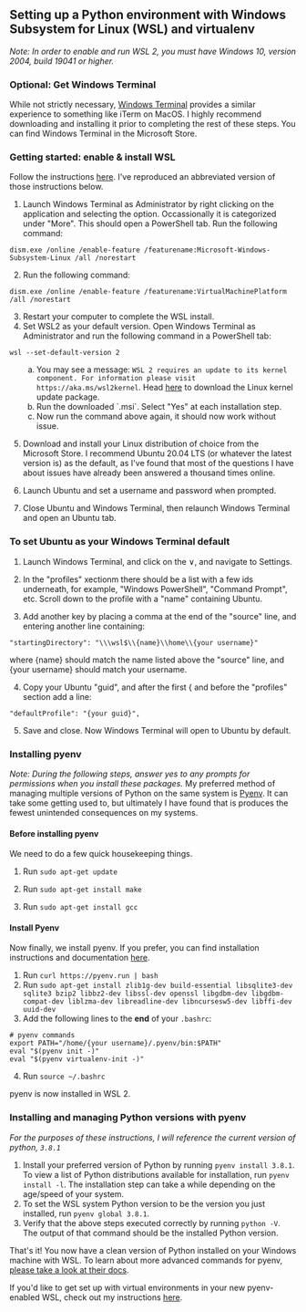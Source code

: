 ## Setting up a Python environment with Windows Subsystem for Linux (WSL) and virtualenv

_Note: In order to enable and run WSL 2, you must have Windows 10, version 2004, build 19041 or higher._

### Optional: Get Windows Terminal

While not strictly necessary, [Windows Terminal](https://docs.microsoft.com/en-us/windows/terminal/) provides a similar experience to something like iTerm on MacOS. I highly recommend downloading and installing it prior to completing the rest of these steps. You can find Windows Terminal in the Microsoft Store.

### Getting started: enable & install WSL

Follow the instructions [here](https://docs.microsoft.com/en-us/windows/wsl/install-win10). I've reproduced an abbreviated version of those instructions below.

1.  Launch Windows Terminal as Administrator by right clicking on the application and selecting the option. Occassionally it is categorized under "More". This should open a PowerShell tab. Run the following command:

`dism.exe /online /enable-feature /featurename:Microsoft-Windows-Subsystem-Linux /all /norestart`

2. Run the following command:

`dism.exe /online /enable-feature /featurename:VirtualMachinePlatform /all /norestart`

3. Restart your computer to complete the WSL install.
4. Set WSL2 as your default version. Open Windows Terminal as Administrator and run the following command in a PowerShell tab:

`wsl --set-default-version 2`

<ol type="a">
<ol type="a">
  <li>You may see a message: <code>WSL 2 requires an update to its kernel component. For information please visit https://aka.ms/wsl2kernel</code>. Head <a href="https://docs.microsoft.com/en-us/windows/wsl/wsl2-kernel">here</a> to download the Linux kernel update package.</li>
  <li>Run the downloaded `.msi`. Select "Yes" at each installation step.</li>
  <li>Now run the command above again, it should now work without issue.</li>
</ol>
</ol>

5. Download and install your Linux distribution of choice from the Microsoft Store. I recommend Ubuntu 20.04 LTS (or whatever the latest version is) as the default, as I've found that most of the questions I have about issues have already been answered a thousand times online.

6. Launch Ubuntu and set a username and password when prompted.

7. Close Ubuntu and Windows Terminal, then relaunch Windows Terminal and open an Ubuntu tab.

### To set Ubuntu as your Windows Terminal default 

1.  Launch Windows Terminal, and click on the &or;, and navigate to Settings.

2.  In the "profiles" xectionm there should be a list with a few ids underneath, for example, "Windows PowerShell", "Command Prompt", etc. Scroll down to the profile with a "name" containing Ubuntu.

3. Add another key by placing a comma at the end of the "source" line, and entering another line containing:
```
"startingDirectory": "\\\wsl$\\{name}\\home\\{your username}"
```
where {name} should match the name listed above the "source" line, and {your username} should match your username.

4. Copy your Ubuntu "guid", and after the first { and before the "profiles" section add a line: 
```
"defaultProfile": "{your guid}",
```

5. Save and close. Now Windows Terminal will open to Ubuntu by default.


### Installing pyenv
_Note: During the following steps, answer yes to any prompts for permissions when you install these packages._
My preferred method of managing multiple versions of Python on the same system is [Pyenv](https://github.com/pyenv/pyenv). It can take some getting used to, but ultimately I have found that is produces the fewest unintended consequences on my systems.

#### Before installing pyenv
We need to do a few quick housekeeping things.

1. Run `sudo apt-get update`

2. Run `sudo apt-get install make`

3. Run `sudo apt-get install gcc`

#### Install Pyenv
Now finally, we install pyenv. If you prefer, you can find installation instructions and documentation [here](https://github.com/pyenv/pyenv).
1. Run `curl https://pyenv.run | bash`
2. Run `sudo apt-get install zlib1g-dev build-essential libsqlite3-dev sqlite3 bzip2 libbz2-dev libssl-dev openssl libgdbm-dev libgdbm-compat-dev liblzma-dev libreadline-dev libncursesw5-dev libffi-dev uuid-dev`
3. Add the following lines to the **end** of your `.bashrc`:
```
# pyenv commands
export PATH="/home/{your username}/.pyenv/bin:$PATH"
eval "$(pyenv init -)"
eval "$(pyenv virtualenv-init -)"
```
4. Run `source ~/.bashrc`

pyenv is now installed in WSL 2.

### Installing and managing Python versions with pyenv
_For the purposes of these instructions, I will reference the current version of python, `3.8.1`_
1. Install your preferred version of Python by running `pyenv install 3.8.1`. To view a list of Python distributions available for installation, run `pyenv install -l`. The installation step can take a while depending on the age/speed of your system.
2. To set the WSL system Python version to be the version you just installed, run `pyenv global 3.8.1`.
3. Verify that the above steps executed correctly by running `python -V`. The output of that command should be the installed Python version.

That's it! You now have a clean version of Python installed on your Windows machine with WSL. To learn about more advanced commands for pyenv, [please take a look at their docs](https://github.com/pyenv/pyenv).

If you'd like to get set up with virtual environments in your new pyenv-enabled WSL, check out my instructions [here](https://github.com/fcabissi/useful-stuff/blob/master/pyenv-virtual-environments.md).
